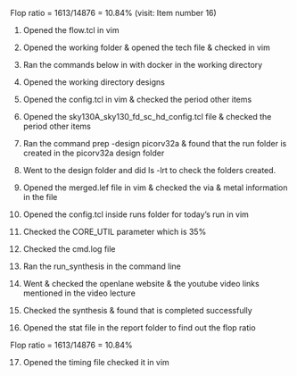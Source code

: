 Flop ratio = 1613/14876 = 10.84% (visit: Item number 16)

1.	Opened the flow.tcl in vim
  
 
3.	Opened the working folder & opened the tech file & checked in vim
 
 

4.	Ran the commands below in with docker in the working directory
 
5.	Opened the working directory designs
 
6.	Opened the config.tcl in vim & checked the period other items
 
7.	Opened the sky130A_sky130_fd_sc_hd_config.tcl file & checked the period other items
 
8.	Ran the command prep -design picorv32a & found that the run folder is created in the picorv32a design folder
 
9.	Went to the design folder and did ls -lrt to check the folders created.
 
10.	Opened the merged.lef file in vim & checked the via & metal information in the file
 
 
11.	Opened the config.tcl inside runs folder for today’s run in vim
  
12.	Checked the CORE_UTIL parameter which is 35%
 
13.	Checked the cmd.log file
 
14.	Ran the run_synthesis in the command line
  
15.	Went & checked the openlane website & the youtube video links mentioned in the video lecture
 
 
16.	Checked the synthesis & found that is completed successfully
 
17.	Opened the stat file in the report folder to find out the flop ratio
 
 
Flop ratio = 1613/14876 = 10.84%

17.	Opened the timing file checked it in vim
  

